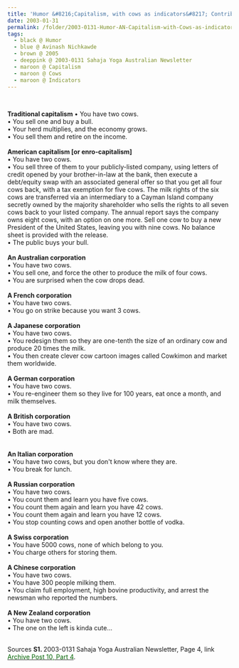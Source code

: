 ```yaml
---
title: 'Humor &#8216;Capitalism, with cows as indicators&#8217; Contributed by Avinash Nichkawde from the 2003-0131 Sahaja Yoga Australian Newsletter, Page 4'
date: 2003-01-31
permalink: /folder/2003-0131-Humor-AN-Capitalism-with-Cows-as-indicators-SYAN
tags:
  - black @ Humor
  - blue @ Avinash Nichkawde
  - brown @ 2005
  - deeppink @ 2003-0131 Sahaja Yoga Australian Newsletter
  - maroon @ Capitalism
  - maroon @ Cows
  - maroon @ Indicators
---
```


<br>

<p>
<b>Traditional capitalism</b>
• You have two cows.<br>
• You sell one and buy a bull.<br>
• Your herd multiplies, and the economy grows.<br>
• You sell them and retire on the income.<br>
<br>
<b>American capitalism [or enro-capitalism]</b><br>
• You have two cows.<br>
• You sell three of them to your publicly-listed company, using letters of credit opened by your brother-in-law at the bank, then execute a debt/equity swap with an associated general offer so that you get all four cows back, with a tax exemption for five cows. The milk rights of the six cows are transferred via an intermediary to a Cayman Island company secretly owned by the majority shareholder who sells the rights to all seven cows back to your listed company. The annual report says the company owns eight cows, with an option on one more. Sell one cow to buy a new President of the United States, leaving you with nine cows. No balance sheet is provided with the release.<br>
• The public buys your bull.<br>
<br>
<b>An Australian corporation</b><br>
• You have two cows.<br>
• You sell one, and force the other to produce the milk of four cows.<br>
• You are surprised when the cow drops dead.<br>
<br>
<b>A French corporation</b><br>
• You have two cows.<br>
• You go on strike because you want 3 cows.<br>
<br>
<b>A Japanese corporation</b><br>
• You have two cows.<br>
• You redesign them so they are one-tenth the size of an ordinary cow and produce 20 times the milk.<br>
• You then create clever cow cartoon images called Cowkimon and market them worldwide.<br>
<br>
<b>A German corporation</b><br>
• You have two cows.<br>
• You re-engineer them so they live for 100 years, eat once a month, and milk themselves.<br>
<br>
<b>A British corporation</b><br>
• You have two cows.<br>
• Both are mad.<br><br>
<br>
<b>An Italian corporation</b><br>
• You have two cows, but you don't know where they are.<br>
• You break for lunch.<br>
<br>
<b>A Russian corporation</b><br>
• You have two cows.<br>
• You count them and learn you have five cows.<br>
• You count them again and learn you have 42 cows.<br>
• You count them again and learn you have 12 cows.<br>
• You stop counting cows and open another bottle of vodka.<br>
<br>
<b>A Swiss corporation</b><br>
• You have 5000 cows, none of which belong to you.<br>
• You charge others for storing them.<br>
<br>
<b>A Chinese corporation</b><br>
• You have two cows.<br>
• You have 300 people milking them.<br>
• You claim full employment, high bovine productivity, and arrest the newsman who reported the numbers.<br>
<br>
<b>A New Zealand corporation</b><br>
• You have two cows.<br>
• The one on the left is kinda cute...
</p>

<br>

<wave-list>
<list-title color="DarkSeaGreen" width="40">Sources</list-title>
  <list-item color="BlanchedAlmond"  width="280"><b>S1. </b> 2003-0131 Sahaja Yoga Australian Newsletter, Page 4, link <a href="https://seven-teams.github.io/archives/2023/0727"><font color="DarkGreen">Archive Post 10, Part 4</font></a>.</list-item>
</wave-list>